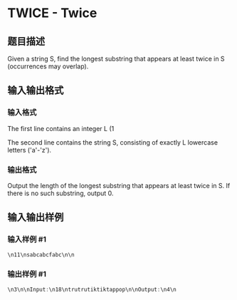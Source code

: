 # TWICE - Twice

## 题目描述

Given a string S, find the longest substring that appears at least twice in S (occurrences may overlap).

## 输入输出格式

### 输入格式

The first line contains an integer L (1

The second line contains the string S, consisting of exactly L lowercase letters ('a'-'z').

### 输出格式

Output the length of the longest substring that appears at least twice in S. If there is no such substring, output 0.

## 输入输出样例

### 输入样例 #1

```cpp
\n11\nsabcabcfabc\n\n
```


### 输出样例 #1

```cpp
\n3\n\nInput:\n18\ntrutrutiktiktappop\n\nOutput:\n4\n
```


